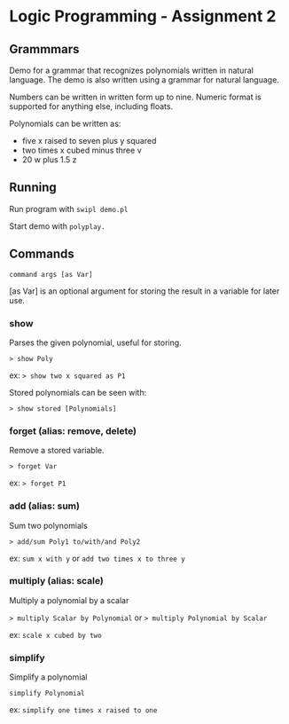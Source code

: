 # Logic Programming - Assignment 2

## Grammmars

Demo for a grammar that recognizes polynomials written in natural language.
The demo is also written using a grammar for natural language.

Numbers can be written in written form up to nine. Numeric format is supported for anything else, including floats.

Polynomials can be written as:

- five x raised to seven plus y squared
- two times x cubed minus three v
- 20 w plus 1.5 z

## Running

Run program with `swipl demo.pl`

Start demo with `polyplay.`

## Commands

`command args [as Var]`

[as Var] is an optional argument for storing the result in a variable for later use.

### show

Parses the given polynomial, useful for storing.

`> show Poly`

ex: `> show two x squared as P1`

Stored polynomials can be seen with:

`> show stored [Polynomials]`

### forget (alias: remove, delete)

Remove a stored variable.

`> forget Var`

ex: `> forget P1`

### add (alias: sum)

Sum two polynomials

`> add/sum Poly1 to/with/and Poly2`

ex: `sum x with y` or `add two times x to three y`

### multiply (alias: scale)

Multiply a polynomial by a scalar

`> multiply Scalar by Polynomial` or `> multiply Polynomial by Scalar`

ex: `scale x cubed by two`

### simplify

Simplify a polynomial

`simplify Polynomial`

ex: `simplify one times x raised to one`